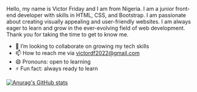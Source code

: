 Hello, my name is Victor Friday and I am from Nigeria. I am a junior front-end developer with skills in HTML, CSS, and Bootstrap. I am passionate about creating visually appealing and user-friendly websites. I am always eager to learn and grow in the ever-evolving field of web development. Thank you for taking the time to get to know me.
- 💞️ I’m looking to collaborate on growing my tech skills
- 📫 How to reach me via victordf2022@gmail.com
- 😄 Pronouns: open to learning 
- ⚡ Fun fact: always ready to learn

<!---
VDF22/VDF22 is a ✨ special ✨ repository because its `README.md` (this file) appears on your GitHub profile.
You can click the Preview link to take a look at your changes.
--->
[![Anurag's GitHub stats](https://github-readme-stats.vercel.app/api?username=VDF22)](https://github.com/anuraghazra/github-readme-stats)
